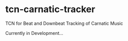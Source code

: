 # tcn-carnatic-tracker
TCN for Beat and Downbeat Tracking of Carnatic Music

Currently in Development...
